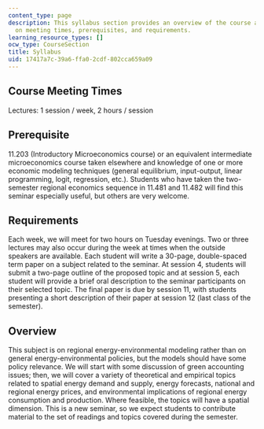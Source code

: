 ```yaml
---
content_type: page
description: This syllabus section provides an overview of the course and information
  on meeting times, prerequisites, and requirements.
learning_resource_types: []
ocw_type: CourseSection
title: Syllabus
uid: 17417a7c-39a6-ffa0-2cdf-802cca659a09
---
```


Course Meeting Times
--------------------

Lectures: 1 session / week, 2 hours / session

Prerequisite
------------

11.203 (Introductory Microeconomics course) or an equivalent intermediate microeconomics course taken elsewhere and knowledge of one or more economic modeling techniques (general equilibrium, input-output, linear programming, logit, regression, etc.). Students who have taken the two-semester regional economics sequence in 11.481 and 11.482 will find this seminar especially useful, but others are very welcome.

Requirements
------------

Each week, we will meet for two hours on Tuesday evenings. Two or three lectures may also occur during the week at times when the outside speakers are available. Each student will write a 30-page, double-spaced term paper on a subject related to the seminar. At session 4, students will submit a two-page outline of the proposed topic and at session 5, each student will provide a brief oral description to the seminar participants on their selected topic. The final paper is due by session 11, with students presenting a short description of their paper at session 12 (last class of the semester).

Overview
--------

This subject is on regional energy-environmental modeling rather than on general energy-environmental policies, but the models should have some policy relevance. We will start with some discussion of green accounting issues; then, we will cover a variety of theoretical and empirical topics related to spatial energy demand and supply, energy forecasts, national and regional energy prices, and environmental implications of regional energy consumption and production. Where feasible, the topics will have a spatial dimension. This is a new seminar, so we expect students to contribute material to the set of readings and topics covered during the semester.